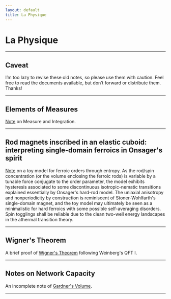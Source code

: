 ```yaml
---
layout: default
title: La Physique
---
```

# La Physique

___

## Caveat
I’m too lazy to revise these old notes, so please use them with caution. Feel free to read the documents available, but don’t forward or distribute them. Thanks!

___

## Elements of Measures
[Note](../assets/notes/Measures.pdf) on Measure and Integration.

___

## Rod magnets inscribed in an elastic cuboid: interpreting single-domain ferroics in Onsager's spirit

[Note](https://arxiv.org/abs/2206.01811) on a toy model for ferroic orders through entropy. As the rod/spin concentration (or the volume enclosing the ferroic rods) is variable by a tunable force conjugate to the order parameter, the model exhibits hysteresis associated to some discontinuous isotropic-nematic transitions explained essentially by Onsager's hard-rod model. The uniaxial anisotropy and nonperiodicity by construction is reminiscent of Stoner-Wohlfarth's single-domain magnet, and the toy model may ultimately be seen as a minimalistic for hard ferroics with some possible self-averaging disorders. Spin togglings shall be reliable due to the clean two-well energy landscapes in the athermal transition theory.

___

## Wigner's Theorem
A brief proof of [Wigner's Theorem](../assets/notes/Wigner's_Theorem.pdf) following Weinberg's QFT I.

___

## Notes on Network Capacity
An incomplete note of [Gardner's Volume](../assets/notes/Notes_on_Gardner's_Volume.pdf).

___


